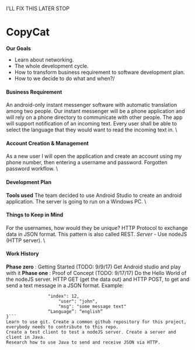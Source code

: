 I'LL FIX THIS LATER STOP 

# CopyCat
**Our Goals**
* Learn about networking.
* The whole development cycle. 
* How to transform business requirement to software development plan.
* How to we decide to do what and when?/
#### Business Requirement
An android-only instant messenger software with automatic translation among two people. Our instant messenger will be a phone application and will rely on a phone directory to communicate with other people. The app will support notification of an incoming text. Every user shall be able to select the language that they would want to read the incoming text in. 
\
#### Account Creation & Management
As a new user I will open the application and create an account using my phone number, then entering a username and password.
Forgotten password workflow.
\
#### Development Plan
**Tools used**
The team decided to use Android Studio to create an android application. The server is going to run on a Windows PC.
\
#### Things to Keep in Mind
For the usernames, how would they be unique?
HTTP Protocol to exchange data in JSON format. This pattern is also called REST.
*Server* - Use nodeJS (HTTP server).
\
#### Work History
**Phase zero**	: Getting Started (TODO: 9/9/17)
Get Android studio and play with it 
**Phase one**	: Proof of Concept (TODO: 9/17/17)
Do the Hello World of the nodeJS server. 
HTTP GET (get the data out) and HTTP POST, to get and send a text message in a JSON format. <return>
		Example: 
```{
 				"index": 12,
    				"user": "john",
    				"msg": "some message text"
				“Language”: “english”
}```
Learn to use git. Create a common github repository for this project, everybody needs to contribute to this repo.
Create a test client to test a nodeJS server. Create a server and client in Java. 
Research how to use Java to send and receive JSON via HTTP.
